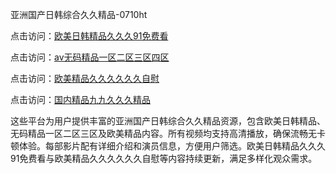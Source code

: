 亚洲国产日韩综合久久精品-0710ht

点击访问：<a href="https://heiliaowt0d7p.pages.dev">欧美日韩精品久久久91免费看</a>

点击访问：<a href="https://heiliaoxqkkct.pages.dev">av无码精品一区二区三区四区</a>

点击访问：<a href="https://heiliaoow5kzm.pages.dev">欧美精品久久久久久久自慰</a>

点击访问：<a href="https://heiliao2dmwwy.pages.dev">国内精品九九久久久精品</a>

这些平台为用户提供丰富的亚洲国产日韩综合久久精品资源，包含欧美日韩精品、无码精品一区二区三区及欧美精品内容。所有视频均支持高清播放，确保流畅无卡顿体验。每部影片配有详细介绍和演员信息，方便用户筛选。欧美日韩精品久久久91免费看与欧美精品久久久久久久自慰等内容持续更新，满足多样化观众需求。

<span style="display:none;">[Canonical link](https://github.com/thoi20250710/thoi15)</span>
